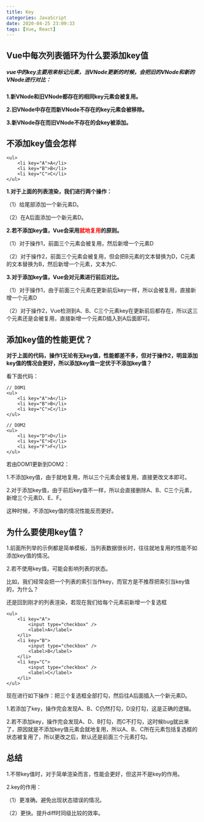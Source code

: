 ```yaml
---
title: Key
categories: JavaScript
date: 2020-04-25 23:09:33
tags: [Vue, React]
---
```


## Vue中每次列表循环为什么要添加key值

##### vue中的key主要用来标记元素，当VNode更新的时候，会把旧的VNode和新的VNode进行对比：

**1.新VNode和旧VNode都存在的相同key元素会被复用。**

**2.旧VNode中存在而新VNode不存在的key元素会被移除。**

**3.新VNode存在而旧VNode不存在的会key被添加。**

<!--more-->

## 不添加key值会怎样

```
<ul>
	<li key="A">A</li>
	<li key="B">B</li>
	<li key="C">C</li>
</ul>
```

**1.对于上面的列表渲染，我们进行两个操作：**

（1）给尾部添加一个新元素D。

（2）在A后面添加一个新元素D。

**2.若不添加key值，Vue会采用<font color="red">就地复用</font>的原则。**

（1）对于操作1，前面三个元素会被复用，然后新增一个元素D

（2）对于操作2，前面三个元素会被复用，但会把B元素的文本替换为D，C元素的文本替换为B，然后新增一个元素，文本为C.

**3.对于添加key值，Vue会对元素进行前后对比。**

（1）对于操作1，由于前面三个元素在更新前后key一样，所以会被复用，直接新增一个元素D

（2）对于操作2，Vue检测到A、B、C三个元素key在更新前后都存在，所以这三个元素还是会被复用，直接新增一个元素D插入到A后面即可。

## 添加key值的性能更优？

**对于上面的代码，操作1无论有无key值，性能都差不多，但对于操作2，明显添加key值的情况会更好，所以添加key值一定优于不添加key值？**

看下面代码：

```
// DOM1
<ul>
	<li key="A">A</li>
	<li key="B">B</li>
	<li key="C">C</li>
</ul>
```

```
// DOM2
<ul>
	<li key="D">D</li>
	<li key="E">E</li>
	<li key="F">F</li>
</ul>
```

若由DOM1更新到DOM2：

1.不添加key值，由于就地复用，所以三个元素会被复用，直接更改文本即可。

2.对于添加key值，由于前后key值不一样，所以会直接删除A、B、C三个元素，新增三个元素D、E、F。

这种时候，不添加key值的情况性能反而更好。

## 为什么要使用key值？

1.前面所列举的示例都是简单模板，当列表数据很长时，往往就地复用的性能不如添加key值的情况。

2.若不使用key值，可能会影响列表的状态。

比如，我们经常会把一个列表的索引当作key，而官方是不推荐把索引当key值的，为什么？

还是回到刚才的列表渲染，若现在我们给每个元素前新增一个复选框

```
<ul>
	<li key="A">
		<input type="checkbox" />
		<label>A</label>
	</li>
	<li key="B">
		<input type="checkbox" />
		<label>B</label>
	</li>
	<li key="C">
		<input type="checkbox" />
		<label>C</label>
	</li>
</ul>
```

现在进行如下操作：把三个复选框全部打勾，然后往A后面插入一个新元素D。

1.若添加了key，操作完会发现A、B、C仍然打勾，D没打勾，这是正确的逻辑。

2.若不添加key，操作完会发现A、D、B打勾，而C不打勾，这时候bug就出来了，原因就是不添加key值元素会就地复用，所以A、B、C所在元素包括复选框的状态被复用了，所以更改之后，默认还是前面三个元素打勾。

## 总结

1.不带key值时，对于简单渲染而言，性能会更好，但这并不是key的作用。

2.key的作用：

（1）更准确。避免出现状态错误的情况。

（2）更快。提升diff时同级比较的效率。